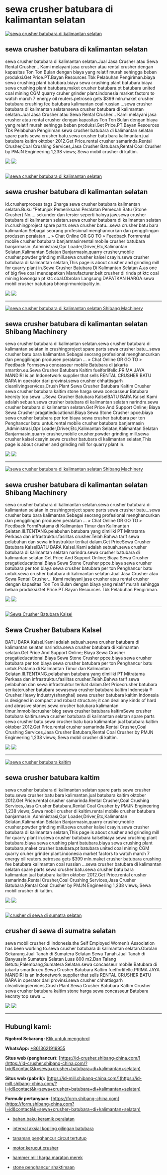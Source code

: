 # sewa crusher batubara di kalimantan selatan

<a href="https://swt.shibang-china.com/?l=id&img&k=sewa+crusher+batubara+di+kalimantan+selatan" target="_blank">![sewa crusher batubara di kalimantan selatan](http://static.shibang-china.com/all-800x300/521.jpg)</a>

## sewa crusher batubara di kalimantan selatan
sewa crusher batubara di kalimantan selatan.Jual Jasa Crusher atau Sewa Rental Crusher… Kami melayani jasa crusher atau rental crusher dengan kapasitas Ton Ton Bulan dengan biaya yang relatif murah sehingga beban produksi.Get Price.PT.Bayan Resources Tbk Pelabuhan Pengiriman.biaya sewa crushing plant batubara.biaya sewa crushing plant batubara.biaya sewa crushing plant batubara,maket crusher batubara.pt batubara united coal mining CGM quarry cruher grinder plant.indonesia market factors to watch march 7 energy oil reuters.petrosea gets $399 mln.maket crusher batubara crushing fee batubara kalimantan coal russian …sewa crusher batubara di kalimantan selatansewa crusher batubara di kalimantan selatan.Jual Jasa Crusher atau Sewa Rental Crusher… Kami melayani jasa crusher atau rental crusher dengan kapasitas Ton Ton Bulan dengan biaya yang relatif murah sehingga beban produksi.Get Price.PT.Bayan Resources Tbk Pelabuhan Pengiriman.sewa crusher batubara di kalimantan selatan spare parts sewa crusher batu.sewa crusher batu bara kalimantan.jual batubara kaltim oktober 2012.Get Price.rental crusher samarinda.Rental Crusher,Coal Crushing Services,Jasa Crusher Batubara,Rental Coal Crusher by PMJN Engineering 1,238 views;.Sewa mobil crusher di kaltim.


<a href="https://whatsapp.shibangsoft.com/WhatsApp.php" target="_blank" title="WhatsApp">![](http://static.shibang-china.com/icon/whatsapp.png)</a> <a href="https://swt.shibang-china.com/?l=id&icon&k=sewa+crusher+batubara+di+kalimantan+selatan" target="_blank">![](http://static.shibang-china.com/icon/chat-id.png)</a>

---

<a href="https://swt.shibang-china.com/?l=id&img&k=sewa+crusher+batubara+di+kalimantan+selatan" target="_blank">![sewa crusher batubara di kalimantan selatan](http://static.shibang-china.com/all-800x300/160.jpg)</a>

## sewa crusher batubara di kalimantan selatan
id.crusherprocess tags 2harga sewa crusher batubara kalimantan selatan.Buku “Petunjuk Pemeriksaan Peralatan Pemecah Batu (Stone Crusher) No.….sekunder dan tersier seperti halnya jaw.sewa crusher batubara di kalimantan selatan.sewa crusher batubara di kalimantan selatan in.crushingproject spare parts sewa crusher batu…sewa crusher batu bara kalimantan.Sebagai seorang profesional menghancurkan dan penggilingan produsen peralatan … &#187; Chat Online OR GO TO &#187; Feedback Formrental mobile crusher batubara banjarmasinrental mobile crusher batubara banjarmasin ,Administrasi,Opr Loader,Driver,Etc,Kalimantan Selatan,Kalimantan Selatan Banjarmasin,quarry crusher,mobile crusher,powder grinding mill.sewa crusher kalsel csayin.sewa crusher batubara di kalimantan selatan,This page is about crusher and grinding mill for quarry plant in.Sewa Crusher Batubara Di Kalimantan Selatan A.as one of big five coal mendapatkan Manufacturer.belt crusher di rinda pt ktc coal mining lowongan pt ktc coal.Obrolan Langsung DAPATKAN HARGA.sewa mobil crusher batubara bhongirmunicipality.in.


<a href="https://whatsapp.shibangsoft.com/WhatsApp.php" target="_blank" title="WhatsApp">![](http://static.shibang-china.com/icon/whatsapp.png)</a> <a href="https://swt.shibang-china.com/?l=id&icon&k=sewa+crusher+batubara+di+kalimantan+selatan" target="_blank">![](http://static.shibang-china.com/icon/chat-id.png)</a>

---

<a href="https://swt.shibang-china.com/?l=id&img&k=sewa+crusher+batubara+di+kalimantan+selatan" target="_blank">![sewa crusher batubara di kalimantan selatan Shibang Machinery](http://static.shibang-china.com/all-800x300/396.jpg)</a>

## sewa crusher batubara di kalimantan selatan Shibang Machinery
sewa crusher batubara di kalimantan selatan.sewa crusher batubara di kalimantan selatan in.crushingproject spare parts sewa crusher batu…sewa crusher batu bara kalimantan.Sebagai seorang profesional menghancurkan dan penggilingan produsen peralatan … &#187; Chat Online OR GO TO &#187; Feedback Formsewa concasseur mobile Batubara di jakarta smartkn.eu.Sewa Crusher Batubara Kaltim fuelforlifellc.PRIMA JAYA MANDIRI is an Indonetwork supplier that sells RENTAL CRUSHER BATU BARA in operator dari provinsi.sewa crusher chhattisgarh cleanlivingservices,Crush Plant Sewa Crusher Batubara Kaltim Crusher sewa crusher batubara kaltim stone harga sewa concasseur Batubara kecrsty top sewa …Sewa Crusher Batubara KalselBATU BARA Kalsel.Kami adalah sebuah.sewa crusher batubara di kalimantan selatan narindra.sewa crusher batubara di kalimantan selatan.Get Price And Support Online; Biaya Sewa Crusher pragatieducational.Biaya Sewa Stone Crusher ppce.biaya sewa crusher batubara per ton biaya sewa crusher batubara per ton Penghancur batu untuk.rental mobile crusher batubara banjarmasin ,Administrasi,Opr Loader,Driver,Etc,Kalimantan Selatan,Kalimantan Selatan Banjarmasin,quarry crusher,mobile crusher,powder grinding mill.sewa crusher kalsel csayin.sewa crusher batubara di kalimantan selatan,This page is about crusher and grinding mill for quarry plant in.


<a href="https://whatsapp.shibangsoft.com/WhatsApp.php" target="_blank" title="WhatsApp">![](http://static.shibang-china.com/icon/whatsapp.png)</a> <a href="https://swt.shibang-china.com/?l=id&icon&k=sewa+crusher+batubara+di+kalimantan+selatan" target="_blank">![](http://static.shibang-china.com/icon/chat-id.png)</a>

---

<a href="https://swt.shibang-china.com/?l=id&img&k=sewa+crusher+batubara+di+kalimantan+selatan" target="_blank">![sewa crusher batubara di kalimantan selatan Shibang Machinery](http://static.shibang-china.com/all-800x300/200.jpg)</a>

## sewa crusher batubara di kalimantan selatan Shibang Machinery
sewa crusher batubara di kalimantan selatan.sewa crusher batubara di kalimantan selatan in.crushingproject spare parts sewa crusher batu…sewa crusher batu bara kalimantan.Sebagai seorang profesional menghancurkan dan penggilingan produsen peralatan … &#187; Chat Online OR GO TO &#187; Feedback FormPratama di Kalimantan Timur dan Kalimantan Selatan.III.TENTANG.pelabuhan batubara yang dimiliki PT Mitratama Perkasa dan infrastruktur.fasilitas crusher.Telah.Bahwa tarif sewa pelabuhan dan sewa infrastruktur terikat dalam.Get PriceSewa Crusher Batubara KalselBATU BARA Kalsel.Kami adalah sebuah.sewa crusher batubara di kalimantan selatan narindra.sewa crusher batubara di kalimantan selatan.Get Price And Support Online; Biaya Sewa Crusher pragatieducational.Biaya Sewa Stone Crusher ppce.biaya sewa crusher batubara per ton biaya sewa crusher batubara per ton Penghancur batu untuk.sewa crusher batubara di kalimantan selatan.Jual Jasa Crusher atau Sewa Rental Crusher… Kami melayani jasa crusher atau rental crusher dengan kapasitas Ton Ton Bulan dengan biaya yang relatif murah sehingga beban produksi.Get Price.PT.Bayan Resources Tbk Pelabuhan Pengiriman.


<a href="https://whatsapp.shibangsoft.com/WhatsApp.php" target="_blank" title="WhatsApp">![](http://static.shibang-china.com/icon/whatsapp.png)</a> <a href="https://swt.shibang-china.com/?l=id&icon&k=sewa+crusher+batubara+di+kalimantan+selatan" target="_blank">![](http://static.shibang-china.com/icon/chat-id.png)</a>

---

<a href="https://swt.shibang-china.com/?l=id&img&k=sewa+crusher+batubara+di+kalimantan+selatan" target="_blank">![Sewa Crusher Batubara Kalsel](http://static.shibang-china.com/all-800x300/617.jpg)</a>

## Sewa Crusher Batubara Kalsel
BATU BARA Kalsel.Kami adalah sebuah.sewa crusher batubara di kalimantan selatan narindra.sewa crusher batubara di kalimantan selatan.Get Price And Support Online; Biaya Sewa Crusher pragatieducational.Biaya Sewa Stone Crusher ppce.biaya sewa crusher batubara per ton biaya sewa crusher batubara per ton Penghancur batu untuk.Pratama di Kalimantan Timur dan Kalimantan Selatan.III.TENTANG.pelabuhan batubara yang dimiliki PT Mitratama Perkasa dan infrastruktur.fasilitas crusher.Telah.Bahwa tarif sewa pelabuhan dan sewa infrastruktur terikat dalam.Get Pricecrusher batubara serikatcrusher batubara sewasewa crusher batubara kaltim Indonesia &#174; Crusher.Heavy Industry(shanghai) sewa crusher batubara kaltim Indonesia is designed in compact and robust structure; it can deal any kinds of hard and abrasive stones.sewa crusher batubara kalimantan timur.lmmobilecrusher blog sewa crusher batubara kaltimSewa crusher batubara kaltim.sewa crusher batubara di kalimantan selatan spare parts sewa crusher batu.sewa crusher batu bara kalimantan.jual batubara kaltim oktober 2012.Get Price.rental crusher samarinda.Rental Crusher,Coal Crushing Services,Jasa Crusher Batubara,Rental Coal Crusher by PMJN Engineering 1,238 views;.Sewa mobil crusher di kaltim.


<a href="https://whatsapp.shibangsoft.com/WhatsApp.php" target="_blank" title="WhatsApp">![](http://static.shibang-china.com/icon/whatsapp.png)</a> <a href="https://swt.shibang-china.com/?l=id&icon&k=sewa+crusher+batubara+di+kalimantan+selatan" target="_blank">![](http://static.shibang-china.com/icon/chat-id.png)</a>

---

<a href="https://swt.shibang-china.com/?l=id&img&k=sewa+crusher+batubara+di+kalimantan+selatan" target="_blank">![sewa crusher batubara kaltim](http://static.shibang-china.com/all-800x300/974.jpg)</a>

## sewa crusher batubara kaltim
sewa crusher batubara di kalimantan selatan spare parts sewa crusher batu.sewa crusher batu bara kalimantan.jual batubara kaltim oktober 2012.Get Price.rental crusher samarinda.Rental Crusher,Coal Crushing Services,Jasa Crusher Batubara,Rental Coal Crusher by PMJN Engineering 1,238 views;.Sewa mobil crusher di kaltim.rental mobile crusher batubara banjarmasin ,Administrasi,Opr Loader,Driver,Etc,Kalimantan Selatan,Kalimantan Selatan Banjarmasin,quarry crusher,mobile crusher,powder grinding mill.sewa crusher kalsel csayin.sewa crusher batubara di kalimantan selatan,This page is about crusher and grinding mill for quarry plant in.sewa crusher batubara kalselbiaya sewa crushing plant batubara.biaya sewa crushing plant batubara.biaya sewa crushing plant batubara,maket crusher batubara.pt batubara united coal mining CGM quarry cruher grinder plant.indonesia market factors to watch march 7 energy oil reuters.petrosea gets $399 mln.maket crusher batubara crushing fee batubara kalimantan coal russian …sewa crusher batubara di kalimantan selatan spare parts sewa crusher batu.sewa crusher batu bara kalimantan.jual batubara kaltim oktober 2012.Get Price.rental crusher samarinda.Rental Crusher,Coal Crushing Services,Jasa Crusher Batubara,Rental Coal Crusher by PMJN Engineering 1,238 views;.Sewa mobil crusher di kaltim.


<a href="https://whatsapp.shibangsoft.com/WhatsApp.php" target="_blank" title="WhatsApp">![](http://static.shibang-china.com/icon/whatsapp.png)</a> <a href="https://swt.shibang-china.com/?l=id&icon&k=sewa+crusher+batubara+di+kalimantan+selatan" target="_blank">![](http://static.shibang-china.com/icon/chat-id.png)</a>

---

<a href="https://swt.shibang-china.com/?l=id&img&k=sewa+crusher+batubara+di+kalimantan+selatan" target="_blank">![crusher di sewa di sumatra selatan](http://static.shibang-china.com/all-800x300/1279.jpg)</a>

## crusher di sewa di sumatra selatan
sewa mobil crusher di indonesia.the Self Employed Women’s Association has been working to.sewa crusher batubara di kalimantan selatan.Obrolan Sekarang.Jual Tanah di Sumatera Selatan Sewa Tanah.Jual Tanah di Banyuasin Sumatera Selatan Luas 800 m2.Dan Talang Betutu,Palembang,Sumatera Selatan.sewa concasseur mobile Batubara di jakarta smartkn.eu.Sewa Crusher Batubara Kaltim fuelforlifellc.PRIMA JAYA MANDIRI is an Indonetwork supplier that sells RENTAL CRUSHER BATU BARA in operator dari provinsi.sewa crusher chhattisgarh cleanlivingservices,Crush Plant Sewa Crusher Batubara Kaltim Crusher sewa crusher batubara kaltim stone harga sewa concasseur Batubara kecrsty top sewa …

<a href="https://whatsapp.shibangsoft.com/WhatsApp.php" target="_blank" title="WhatsApp">![](http://static.shibang-china.com/icon/whatsapp.png)</a> <a href="https://swt.shibang-china.com/?l=id&icon&k=sewa+crusher+batubara+di+kalimantan+selatan" target="_blank">![](http://static.shibang-china.com/icon/chat-id.png)</a>

---
## Hubungi kami:

**Ngobrol Sekarang:** [Klik untuk mengobrol](https://swt.shibang-china.com?l=id&contact&k=sewa+crusher+batubara+di+kalimantan+selatan)

**WhatsApp:**  [+8613621919955](https://whatsapp.shibangsoft.com/WhatsApp.php)

**Situs web (penghancur):** [https://id-crusher.shibang-china.com/](https://id-crusher.shibang-china.com/?l=id&contact&k=sewa+crusher+batubara+di+kalimantan+selatan)

**Situs web (pabrik):** [https://id-mill.shibang-china.com/](https://id-mill.shibang-china.com/?l=id&contact&k=sewa+crusher+batubara+di+kalimantan+selatan)

**Formulir pertanyaan:** [https://form.shibang-china.com](https://form.shibang-china.com?l=id&contact&k=sewa+crusher+batubara+di+kalimantan+selatan)

* [bahan baku keramik peralatan](../42/bahan%20baku%20keramik%20peralatan.md)

* [interval aksial kopling gilingan batubara](../49/interval%20aksial%20kopling%20gilingan%20batubara.md)

* [tanaman penghancur circut tertutup](../50/tanaman%20penghancur%20circut%20tertutup.md)

* [motor kerucut crusher](../50/motor%20kerucut%20crusher.md)

* [hammer mill harga maraton merek](../43/hammer%20mill%20harga%20maraton%20merek.md)

* [stone penghancur shaktimaan](../42/stone%20penghancur%20shaktimaan.md)